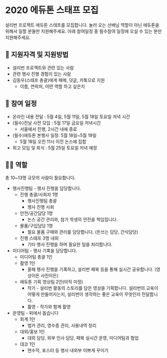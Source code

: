 # 2020 에듀톤 스태프 모집
설리번 프로젝트 에듀톤 스태프를 모집합니다.
놀러 오는 선배님 역할이 아닌 에듀톤을 위해서 일할 분들만 지원해주세요.
아래 참여일정 중 필수참여 일정에 오실 수 있는 분만 지원해주세요.

## 💪 지원자격 및 지원방법
* 설리번 프로젝트와 관련 있는 사람
* 관련 행사 진행 경험이 있는 사람
* 김동우(스태프 총괄)에게 페메, 덧글, 카톡으로 지원
	* 이름, 연락처, 어떤 역할 하고 싶은지


## 📆 참여 일정
* 온라인 내용 전달 : 5월 4일, 5월 11일, 5월 18일 토요일 저녁 시간
* (필수)전날 사전 모임 : 5월 17일 금요일 저녁시간
	* 서울에서 진행, 2시간 내에 종료
* (필수)에듀톤 본행사 일정: 5월 18일~5월 19일
	* 5월 18일 오전 11시 이전 논스에 집합
* 회고 모임 및 회식 : 5월 25일 토요일 저녁 예정


## 👩‍🎨 역할
총 10~13명 규모의 사람이 필요합니다.
* 행사진행팀 - 행사 진행을 담당합니다.
	* 진행 총괄/사회자 1명
		* 행사진행팀 총괄
		* 행사 진행 사회
	* 안전/공간담당 1명
		* 논스 공간 관리와, 참가 학생의 안전을 책임집니다.
	* 물품/구입담당 1명
		* 필요 물품 구매와 관리를 담당합니다. (돈쓰는 담당, 간식담당)
	* 진행 스태프 3명 내외
		* 기타 행사 진행을 하며 필요한 일을 처리합니다.
* 미디어팀 - 행사 기록을 담당합니다.
	* 미디어팀 총괄 1인
	* 촬영 1인
		* 올해 행사 진행을 기록하고, 설리번 페북 등을 통해 실시간 공유합니다. (영상이든 사진이든)
	* 에듀톤 기획 영상팀 2인(아직 미정)
		* 작가 - 설리번 활동의 스토리를 담은 영상을 기획합니다. 설리번의 교육이 어떻게 만들어지는지, 설리번이 생각하는 좋은 교육이 무엇인지 전달합니다.
		* 촬영 - 작가와 함께 촬영
* 운영팀 - 뒤에서 돕습니다
	* 회계 1인
		* 법카 관리, 영수증 관리, 사용내역 정리
	* 대외/홍보 1인
		* 대외 담당, 외부 인사 담당, 페북 실시간 운영, 미디어팀과 협업
	* 데코 1인
		* 현수막, 포스터 등 행사 내외부 이쁘게 꾸미기
